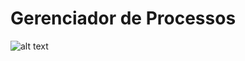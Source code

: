 # Gerenciador de Processos

![alt text](http://www.fatec.edu.br/wp-content/themes/fatec/img/logo-colorido.png)
